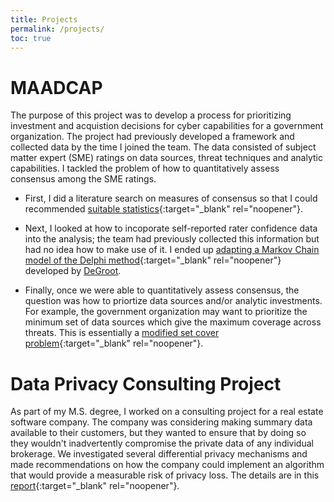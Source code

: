 ```yaml
---
title: Projects
permalink: /projects/
toc: true
---
```


# MAADCAP
The purpose of this project was to develop a process for prioritizing investment and acquistion decisions for cyber capabilities for a government organization.  The project had previously developed a framework and collected data by the time I joined the team.  The data consisted of subject matter expert (SME) ratings on data sources, threat techniques and analytic capabilities. I tackled the problem of how to quantitatively assess consensus among the SME ratings.

- First, I did a literature search on measures of consensus so that I could recommended [suitable statistics](https://melissa-wong.github.io/doc/MAADCAP-Notes.pdf){:target="_blank" rel="noopener"}.

- Next, I looked at how to incoporate self-reported rater confidence data into the analysis; the team had previously collected this information but had no idea how to make use of it. I ended up [adapting a Markov Chain model of the Delphi method](https://melissa-wong.github.io/doc/Using_Confidence.pdf){:target="_blank" rel="noopener"} developed by [DeGroot](http://socsci2.ucsd.edu/~aronatas/project/academic/degroot%20consensus.pdf).

- Finally, once we were able to quantitatively assess consensus, the question was how to priortize data sources and/or analytic investments. For example, the government organization may want to prioritize the minimum set of data sources which give the maximum coverage across threats. This is essentially a [modified set cover problem](https://melissa-wong.github.io/doc/set_cover.pdf){:target="_blank" rel="noopener"}.

# Data Privacy Consulting Project

As part of my M.S. degree, I worked on a consulting project for a real estate software company. The company was considering making summary data available to their customers, but they wanted to ensure that by doing so they wouldn't inadvertently compromise the private data of any individual brokerage. We investigated several differential privacy mechanisms and made recommendations on how the company could implement an algorithm that would provide a measurable risk of privacy loss. The details are in this [report](https://melissa-wong.github.io/doc/STAT684_Report.pdf){:target="_blank" rel="noopener"}.
